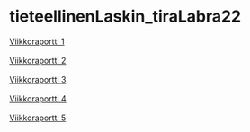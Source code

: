 # tieteellinenLaskin_tiraLabra22

[Viikkoraportti 1](https://github.com/savalre/tieteellinenLaskin_tiraLabra22/blob/main/dokumentaatio/viikkoraportit/viikkoraportti1.md)<br><br>
[Viikkoraportti 2](https://github.com/savalre/tieteellinenLaskin_tiraLabra22/blob/main/dokumentaatio/viikkoraportit/viikkoraportti2.md)<br><br>
[Viikkoraportti 3](https://github.com/savalre/tieteellinenLaskin_tiraLabra22/blob/main/dokumentaatio/viikkoraportit/viikkoraportti3.md)<br><br>
[Viikkoraportti 4](https://github.com/savalre/tieteellinenLaskin_tiraLabra22/blob/main/dokumentaatio/viikkoraportit/viikkoraportti4.md)<br><br>
[Viikkoraportti 5](https://github.com/savalre/tieteellinenLaskin_tiraLabra22/blob/main/dokumentaatio/viikkoraportit/viikkoraportti5.md)<br><br>
